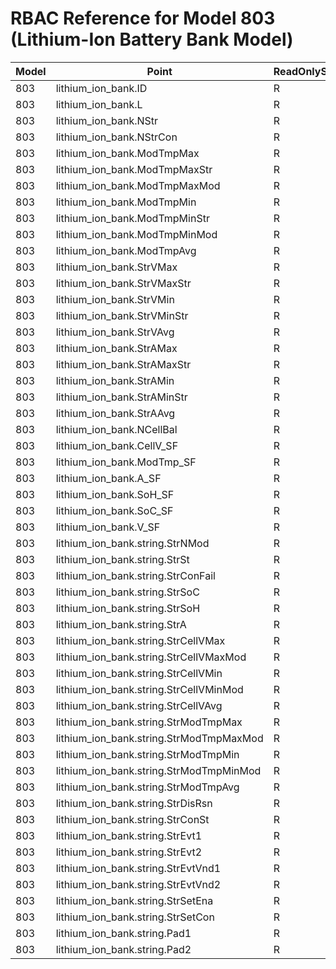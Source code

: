 # RBAC Reference for Model 803 (Lithium-Ion Battery Bank Model)

| Model | Point | ReadOnlySunSpec | GridServiceSunSpec | NetworkAdministratorSunSpec | SuperAdministratorSpec | 
|-------|-------|------------------|---------------------|------------------|--------------------|
| 803 | lithium_ion_bank.ID | R | R | R | R |
| 803 | lithium_ion_bank.L | R | R | R | R |
| 803 | lithium_ion_bank.NStr | R | R | R | R |
| 803 | lithium_ion_bank.NStrCon | R | R | R | R |
| 803 | lithium_ion_bank.ModTmpMax | R | R | R | R |
| 803 | lithium_ion_bank.ModTmpMaxStr | R | R | R | R |
| 803 | lithium_ion_bank.ModTmpMaxMod | R | R | R | R |
| 803 | lithium_ion_bank.ModTmpMin | R | R | R | R |
| 803 | lithium_ion_bank.ModTmpMinStr | R | R | R | R |
| 803 | lithium_ion_bank.ModTmpMinMod | R | R | R | R |
| 803 | lithium_ion_bank.ModTmpAvg | R | R | R | R |
| 803 | lithium_ion_bank.StrVMax | R | R | R | R |
| 803 | lithium_ion_bank.StrVMaxStr | R | R | R | R |
| 803 | lithium_ion_bank.StrVMin | R | R | R | R |
| 803 | lithium_ion_bank.StrVMinStr | R | R | R | R |
| 803 | lithium_ion_bank.StrVAvg | R | R | R | R |
| 803 | lithium_ion_bank.StrAMax | R | R | R | R |
| 803 | lithium_ion_bank.StrAMaxStr | R | R | R | R |
| 803 | lithium_ion_bank.StrAMin | R | R | R | R |
| 803 | lithium_ion_bank.StrAMinStr | R | R | R | R |
| 803 | lithium_ion_bank.StrAAvg | R | R | R | R |
| 803 | lithium_ion_bank.NCellBal | R | R | R | R |
| 803 | lithium_ion_bank.CellV_SF | R | R | R | R |
| 803 | lithium_ion_bank.ModTmp_SF | R | R | R | R |
| 803 | lithium_ion_bank.A_SF | R | R | R | R |
| 803 | lithium_ion_bank.SoH_SF | R | R | R | R |
| 803 | lithium_ion_bank.SoC_SF | R | R | R | R |
| 803 | lithium_ion_bank.V_SF | R | R | R | R |
| 803 | lithium_ion_bank.string.StrNMod | R | R | R | R |
| 803 | lithium_ion_bank.string.StrSt | R | R | R | R |
| 803 | lithium_ion_bank.string.StrConFail | R | R | R | R |
| 803 | lithium_ion_bank.string.StrSoC | R | R | R | R |
| 803 | lithium_ion_bank.string.StrSoH | R | R | R | R |
| 803 | lithium_ion_bank.string.StrA | R | R | R | R |
| 803 | lithium_ion_bank.string.StrCellVMax | R | R | R | R |
| 803 | lithium_ion_bank.string.StrCellVMaxMod | R | R | R | R |
| 803 | lithium_ion_bank.string.StrCellVMin | R | R | R | R |
| 803 | lithium_ion_bank.string.StrCellVMinMod | R | R | R | R |
| 803 | lithium_ion_bank.string.StrCellVAvg | R | R | R | R |
| 803 | lithium_ion_bank.string.StrModTmpMax | R | R | R | R |
| 803 | lithium_ion_bank.string.StrModTmpMaxMod | R | R | R | R |
| 803 | lithium_ion_bank.string.StrModTmpMin | R | R | R | R |
| 803 | lithium_ion_bank.string.StrModTmpMinMod | R | R | R | R |
| 803 | lithium_ion_bank.string.StrModTmpAvg | R | R | R | R |
| 803 | lithium_ion_bank.string.StrDisRsn | R | R | R | R |
| 803 | lithium_ion_bank.string.StrConSt | R | R | R | R |
| 803 | lithium_ion_bank.string.StrEvt1 | R | R | R | R |
| 803 | lithium_ion_bank.string.StrEvt2 | R | R | R | R |
| 803 | lithium_ion_bank.string.StrEvtVnd1 | R | R | R | R |
| 803 | lithium_ion_bank.string.StrEvtVnd2 | R | R | R | R |
| 803 | lithium_ion_bank.string.StrSetEna | R | RW | R | RW |
| 803 | lithium_ion_bank.string.StrSetCon | R | RW | R | RW |
| 803 | lithium_ion_bank.string.Pad1 | R | R | R | R |
| 803 | lithium_ion_bank.string.Pad2 | R | R | R | R |
